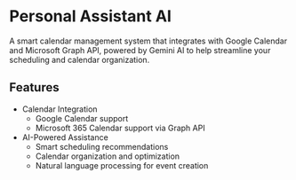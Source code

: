 # Personal Assistant AI

A smart calendar management system that integrates with Google Calendar and Microsoft Graph API, powered by Gemini AI to help streamline your scheduling and calendar organization.

## Features

- Calendar Integration
  - Google Calendar support
  - Microsoft 365 Calendar support via Graph API
- AI-Powered Assistance
  - Smart scheduling recommendations
  - Calendar organization and optimization
  - Natural language processing for event creation
